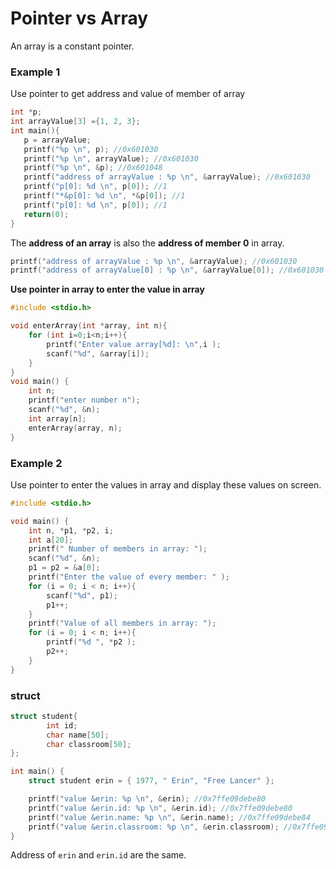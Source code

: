 # Pointer vs Array

An array is a constant pointer.

### Example 1

Use pointer to get address and value of member of array

```c
int *p;
int arrayValue[3] ={1, 2, 3};
int main(){
   p = arrayValue;
   printf("%p \n", p); //0x601030
   printf("%p \n", arrayValue); //0x601030
   printf("%p \n", &p); //0x601048
   printf("address of arrayValue : %p \n", &arrayValue); //0x601030
   printf("p[0]: %d \n", p[0]); //1
   printf("*&p[0]: %d \n", *&p[0]); //1
   printf("p[0]: %d \n", p[0]); //1
   return(0);
}
```

The **address of an array** is also the **address of member 0** in array.

```c
printf("address of arrayValue : %p \n", &arrayValue); //0x601030
printf("address of arrayValue[0] : %p \n", &arrayValue[0]); //0x601030
```

**Use pointer in array to enter the value in array**

```c
#include <stdio.h>

void enterArray(int *array, int n){
	for (int i=0;i<n;i++){
		printf("Enter value array[%d]: \n",i );
		scanf("%d", &array[i]);
	}
}
void main() {
	int n;
	printf("enter number n");
	scanf("%d", &n);
	int array[n];
	enterArray(array, n);
}
```

### Example 2

Use pointer to enter the values in array and display these values on screen.

```c
#include <stdio.h>

void main() {
	int n, *p1, *p2, i;
	int a[20];
	printf(" Number of members in array: ");
	scanf("%d", &n);
	p1 = p2 = &a[0];
	printf("Enter the value of every member: " );
	for (i = 0; i < n; i++){
		scanf("%d", p1);
		p1++;
	}
	printf("Value of all members in array: ");
	for (i = 0; i < n; i++){
		printf("%d ", *p2 );
		p2++;
	}
}
```

### struct

```c
struct student{
		int id;
		char name[50];
		char classroom[50];
};

int main() {
	struct student erin = { 1977, " Erin", "Free Lancer" };

	printf("value &erin: %p \n", &erin); //0x7ffe09debe80
	printf("value &erin.id: %p \n", &erin.id); //0x7ffe09debe80
	printf("value &erin.name: %p \n", &erin.name); //0x7ffe09debe84
	printf("value &erin.classroom: %p \n", &erin.classroom); //0x7ffe09debeb6
}
```

Address of ``erin`` and ``erin.id`` are the same.
